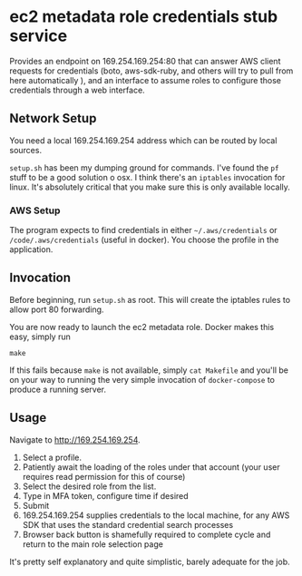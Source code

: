 # ec2 metadata role credentials stub service

Provides an endpoint on 169.254.169.254:80 that can answer AWS client requests for credentials (boto, aws-sdk-ruby, and others will try to pull from here automatically ), and an interface to assume roles to configure those credentials through a web interface.

## Network Setup

You need a local 169.254.169.254 address which can be routed by local sources.

`setup.sh` has been my dumping ground for commands. I've found the `pf` stuff to be a good solution o osx. I think there's an `iptables` invocation for linux. It's absolutely critical that you make sure this is only available locally.

### AWS Setup

The program expects to find credentials in either `~/.aws/credentials` or `/code/.aws/credentials` (useful in docker). You choose the profile in the application.

## Invocation

Before beginning, run `setup.sh` as root. This will create the iptables rules to allow port 80 forwarding.

You are now ready to launch the ec2 metadata role. Docker makes this easy, simply run

```
make
```

If this fails because `make` is not available, simply `cat Makefile` and you'll be on your way to running the very simple invocation of `docker-compose` to produce a running server.

## Usage

Navigate to <http://169.254.169.254>.

1. Select a profile.
2. Patiently await the loading of the roles under that account (your user requires read permission for this of course)
3. Select the desired role from the list.
4. Type in MFA token, configure time if desired
5. Submit
6. 169.254.169.254 supplies credentials to the local machine, for any AWS SDK that uses the standard credential search processes
7. Browser back button is shamefully required to complete cycle and return to the main role selection page

It's pretty self explanatory and quite simplistic, barely adequate for the job.
